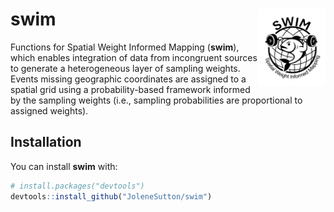 
<!-- README.md is generated from README.Rmd. Please edit that file -->

# swim <a href="https://jolenesutton.github.io/swim/"><img src="man/figures/logo_swim.png" align="right" height="124" alt="swim website" /></a>

<!-- badges: start -->
<!-- badges: end -->

Functions for Spatial Weight Informed Mapping (**swim**), which enables
integration of data from incongruent sources to generate a heterogeneous
layer of sampling weights. Events missing geographic coordinates are
assigned to a spatial grid using a probability-based framework informed
by the sampling weights (i.e., sampling probabilities are proportional
to assigned weights).

## Installation

You can install **swim** with:

``` r
# install.packages("devtools")
devtools::install_github("JoleneSutton/swim")
```
